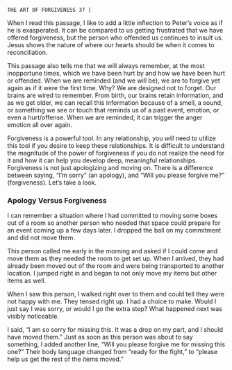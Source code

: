 ```
THE ART OF FORGIVENESS 37 |
```
When I read this passage, I like to add a little inflection to Peter’s voice as if
he is exasperated. It can be compared to us getting frustrated that we have offered
forgiveness, but the person who offended us continues to insult us. Jesus shows the
nature of where our hearts should be when it comes to reconciliation.

This passage also tells me that we will always remember, at the most
inopportune times, which we have been hurt by and how we have been hurt or
offended. When we are reminded (and we will be), we are to forgive yet again as
if it were the first time. Why? We are designed not to forget. Our brains are wired
to remember. From birth, our brains retain information, and as we get older, we
can recall this information because of a smell, a sound, or something we see or
touch that reminds us of a past event, emotion, or even a hurt/offense. When we
are reminded, it can trigger the anger emotion all over again.

Forgiveness is a powerful tool. In any relationship, you _will_ need to utilize
this tool if you desire to keep these relationships. It is difficult to understand the
magnitude of the power of forgiveness if you do not realize the need for it and
how it can help you develop deep, meaningful relationships. Forgiveness is not just
apologizing and moving on. There is a difference between saying, “I’m sorry” (an
apology), and “Will you please forgive me?” (forgiveness). Let’s take a look.

### Apology Versus Forgiveness

I can remember a situation where I had committed to moving some boxes
out of a room so another person who needed that space could prepare for an
event coming up a few days later. I dropped the ball on my commitment and did
not move them.

This person called me early in the morning and asked if I could come and
move them as they needed the room to get set up. When I arrived, they had
already been moved out of the room and were being transported to another
location. I jumped right in and began to not only move my items but other items
as well.

When I saw this person, I walked right over to them and could tell they
were not happy with me. They tensed right up. I had a choice to make. Would
I just say I was sorry, or would I go the extra step? What happened next was
visibly noticeable.

I said, “I am so sorry for missing this. It was a drop on my part, and I should
have moved them.” Just as soon as this person was about to say something, I
added another line, “Will you please forgive me for missing this one?” Their
body language changed from “ready for the fight,” to “please help us get the rest
of the items moved.”